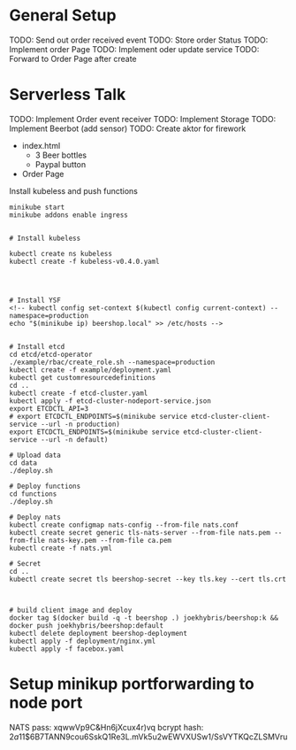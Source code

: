 # General Setup
TODO: Send out order received event
TODO: Store order Status
TODO: Implement order Page
TODO: Implement oder update service
TODO: Forward to Order Page after create

# Serverless Talk
TODO: Implement Order event receiver
TODO: Implement Storage
TODO: Implement Beerbot (add sensor)
TODO: Create aktor for firework


- index.html
  - 3 Beer bottles
  - Paypal button
- Order Page

Install kubeless and push functions
```
minikube start
minikube addons enable ingress


# Install kubeless

kubectl create ns kubeless
kubectl create -f kubeless-v0.4.0.yaml 




# Install YSF
<!-- kubectl config set-context $(kubectl config current-context) --namespace=production
echo "$(minikube ip) beershop.local" >> /etc/hosts -->


# Install etcd
cd etcd/etcd-operator
./example/rbac/create_role.sh --namespace=production
kubectl create -f example/deployment.yaml
kubectl get customresourcedefinitions
cd ..
kubectl create -f etcd-cluster.yaml
kubectl apply -f etcd-cluster-nodeport-service.json
export ETCDCTL_API=3
# export ETCDCTL_ENDPOINTS=$(minikube service etcd-cluster-client-service --url -n production)
export ETCDCTL_ENDPOINTS=$(minikube service etcd-cluster-client-service --url -n default)

# Upload data
cd data
./deploy.sh

# Deploy functions
cd functions
./deploy.sh

# Deploy nats
kubectl create configmap nats-config --from-file nats.conf
kubectl create secret generic tls-nats-server --from-file nats.pem --from-file nats-key.pem --from-file ca.pem
kubectl create -f nats.yml

# Secret
cd ..
kubectl create secret tls beershop-secret --key tls.key --cert tls.crt



# build client image and deploy
docker tag $(docker build -q -t beershop .) joekhybris/beershop:k && docker push joekhybris/beershop:default
kubectl delete deployment beershop-deployment
kubectl apply -f deployment/nginx.yml
kubectl apply -f facebox.yaml 
```

# Setup minikup portforwarding to node port

NATS
pass: xqwwVp9C&Hn6jXcux4r)vq
bcrypt hash: $2a$11$6B7TANN9cou6SskQ1Re3L.mVk5u2wEWVXUSw1/SsVYTKQcZLSMVru
